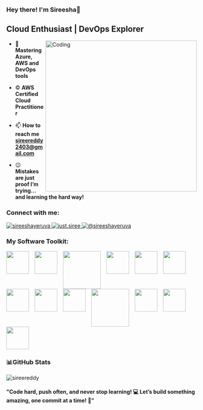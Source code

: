 ### Hey there! I'm Sireesha🫶
## Cloud Enthusiast | DevOps Explorer
<img align="right" alt="Coding" width="400" src="https://media.giphy.com/media/RbDKaczqWovIugyJmW/giphy.gif?cid=790b7611e946ve1fjbvvq04y9szch4q5xolj4282di7jd4ui&ep=v1_gifs_search&rid=giphy.gif&ct=g">



- 🎯 **Mastering Azure, AWS and DevOps tools**

- ©️ **AWS Certified Cloud Practitioner**


- 📫 **How to reach me sireereddy2403@gmail.com**

- 😉 **Mistakes are just proof I’m trying… and learning the hard way!**

<h3 align="left">Connect with me:</h3>
<p align="left">

  <!-- LinkedIn Badge -->
  <a href="https://www.linkedin.com/in/sireeshayeruva/" target="blank">
    <img src="https://img.shields.io/badge/LinkedIn-%40sireeshayeruva-blue?style=for-the-badge&logo=linkedin" alt="sireeshayeruva" />
  </a>
<a href="https://www.instagram.com/just.siree/" target="blank">
    <img src="https://img.shields.io/badge/Instagram-%40just.siree-blue?style=for-the-badge&logo=instagram" alt="just.siree" />
  </a>
  <a href="https://medium.com/@sireeshayeruva" target="blank">
    <img src="https://img.shields.io/badge/Medium-%40sireeshayeruva-blue?style=for-the-badge&logo=medium" alt="@sireeshayeruva" />
</a>

</p>

</p>

<h3 align="left">My Software Toolkit:</h3>


<div style="display: flex; flex-wrap: wrap;">
  <img src="https://upload.wikimedia.org/wikipedia/commons/thumb/9/93/Amazon_Web_Services_Logo.svg/640px-Amazon_Web_Services_Logo.svg.png" width="60" style="margin-right: 15px;"/>
  <img src="https://upload.wikimedia.org/wikipedia/commons/thumb/f/fa/Microsoft_Azure.svg/640px-Microsoft_Azure.svg.png" width="60" style="margin-right: 15px;"/>
  
  <img src="https://upload.wikimedia.org/wikipedia/commons/e/ea/Docker_%28container_engine%29_logo_%28cropped%29.png" width="100" style="margin-right: 15px;"/>
  
  <img src="https://upload.wikimedia.org/wikipedia/commons/thumb/9/91/Octicons-mark-github.svg/640px-Octicons-mark-github.svg.png" width="60" style="margin-right: 15px;"/>
  <img src="https://upload.wikimedia.org/wikipedia/commons/thumb/0/00/Kubernetes_%28container_engine%29.png/640px-Kubernetes_%28container_engine%29.png" width="60" style="margin-right: 15px;"/>
  <img src="https://upload.wikimedia.org/wikipedia/commons/thumb/8/80/HTML5_logo_resized.svg/640px-HTML5_logo_resized.svg.png" width="60" style="margin-right: 15px;"/>
  <img src="https://upload.wikimedia.org/wikipedia/commons/thumb/d/d5/CSS3_logo_and_wordmark.svg/640px-CSS3_logo_and_wordmark.svg.png" width="60" style="margin-right: 15px;"/>
  <img src="https://upload.wikimedia.org/wikipedia/commons/thumb/4/4b/Bash_Logo_Colored.svg/640px-Bash_Logo_Colored.svg.png" width="60" style="margin-right: 15px;"/>
  <img src="https://upload.wikimedia.org/wikipedia/commons/thumb/9/9a/Visual_Studio_Code_1.35_icon.svg/640px-Visual_Studio_Code_1.35_icon.svg.png" width="60" style="margin-right: 15px;"/>
   <img src="https://upload.wikimedia.org/wikipedia/commons/thumb/8/84/Sdcsdxc.jpg/640px-Sdcsdxc.jpg" width="100" style="margin-right: 15px;"/>
   <img src="https://upload.wikimedia.org/wikipedia/commons/thumb/e/e9/Jenkins_logo.svg/640px-Jenkins_logo.svg.png" width="60" style="margin-right: 15px;"/>
  <img src="https://upload.wikimedia.org/wikipedia/commons/3/35/Tux.svg" width="60" style="margin-right: 15px;"/>
  <img src="https://upload.wikimedia.org/wikipedia/commons/c/c3/Python-logo-notext.svg" width="60" style="margin-right: 15px;"/>
</div>








### 📊GitHub Stats
![sireereddy](https://github-readme-stats.vercel.app/api?username=your-github-username&show_icons=true&hide_title=true&count_private=true&theme=radical)


<h4><strong>"Code hard, push often, and never stop learning! 💻 Let’s build something amazing, one commit at a time! 🚀"</strong></h4>


